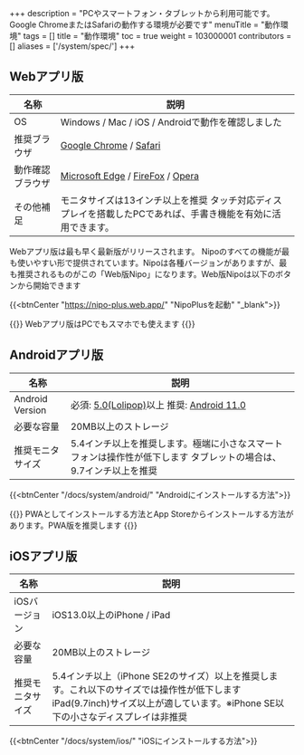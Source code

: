 +++
description = "PCやスマートフォン・タブレットから利用可能です。Google ChromeまたはSafariの動作する環境が必要です"
menuTitle = "動作環境"
tags = []
title = "動作環境"
toc = true
weight = 103000001
contributors = []
aliases = ['/system/spec/']
+++

## Webアプリ版

|名称|説明|
|---|---|
|OS| Windows / Mac / iOS / Androidで動作を確認しました|
|推奨ブラウザ|[Google Chrome](https://www.google.co.jp/chrome/) / [Safari](https://www.apple.com/jp/safari/)|
|動作確認ブラウザ|[Microsoft Edge](https://www.microsoft.com/ja-jp/windows/microsoft-edge) / [FireFox](https://www.mozilla.org/ja/firefox/new/) / [Opera](https://www.opera.com/ja)|
|その他補足|モニタサイズは13インチ以上を推奨  タッチ対応ディスプレイを搭載したPCであれば、手書き機能を有効に活用できます。|

Webアプリ版は最も早く最新版がリリースされます。
Nipoのすべての機能が最も使いやすい形で提供されています。Nipoは各種バージョンがありますが、最も推奨されるものがこの「Web版Nipo」になります。Web版Nipoは以下のボタンから開始できます

{{<btnCenter "https://nipo-plus.web.app/" "NipoPlusを起動" "_blank">}}

{{<alice pos="right" icon="pc">}}
Webアプリ版はPCでもスマホでも使えます
{{</alice>}}

## Androidアプリ版

|名称|説明|
|---|---|
|Android Version| 必須: [5.0(Lolipop)](https://www.android.com/intl/ja_jp/versions/lollipop-5-0/)以上  推奨: [Android 11.0](https://www.android.com/intl/ja_jp/android-11/)|
|必要な容量|20MB以上のストレージ|
|推奨モニタサイズ|5.4インチ以上を推奨します。極端に小さなスマートフォンは操作性が低下します  タブレットの場合は、9.7インチ以上を推奨|

{{<btnCenter "/docs/system/android/" "Androidにインストールする方法">}}

{{<alice pos="right" icon="phone">}}
PWAとしてインストールする方法とApp Storeからインストールする方法があります。PWA版を推奨します
{{</alice>}}

## iOSアプリ版

|名称|説明|
|---|---|
|iOSバージョン|iOS13.0以上のiPhone / iPad|
|必要な容量|20MB以上のストレージ|
|推奨モニタサイズ|5.4インチ以上（iPhone SE2のサイズ）以上を推奨します。これ以下のサイズでは操作性が低下します  iPad(9.7inch)サイズ以上が適しています。※iPhone SE以下の小さなディスプレイは非推奨|

{{<btnCenter "/docs/system/ios/" "iOSにインストールする方法">}}
